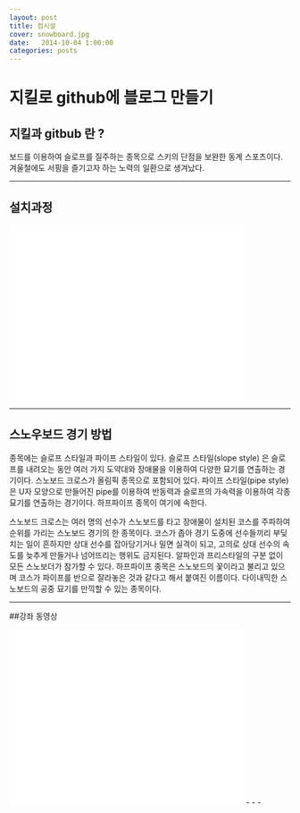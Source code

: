 ```yaml
---
layout: post
title: 컴시설
cover: snowboard.jpg
date:   2014-10-04 1:00:00
categories: posts
---
```


# 지킬로 github에 블로그 만들기
## 지킬과 gitbub 란 ?
보드를 이용하여 슬로프를 질주하는 종목으로 스키의 단점을 보완한 동계 스포츠이다. 겨울철에도 서핑을 즐기고자 하는 노력의 일환으로 생겨났다.
- - -
## 설치과정
<iframe width="420" height="315" src="//www.youtube.com/embed/3CMpQNag9yU" frameborder="0" allowfullscreen></iframe>

- - -

## 스노우보드 경기 방법
종목에는 슬로프 스타일과 파이프 스타일이 있다. 슬로프 스타일(slope style) 은 슬로프를 내려오는 동안 여러 가지 도약대와 장애물을 이용하여 다양한 묘기를 연출하는 경기이다. 스노보드 크로스가 올림픽 종목으로 포함되어 있다. 파이프 스타일(pipe style)은 U자 모양으로 만들어진 pipe를 이용하여 반동력과 슬로프의 가속력을 이용하여 각종 묘기를 연출하는 경기이다. 하프파이프 종목이 여기에 속한다.



스노보드 크로스는 여러 명의 선수가 스노보드를 타고 장애물이 설치된 코스를 주파하여 순위를 가리는 스노보드 경기의 한 종목이다. 코스가 좁아 경기 도중에 선수들끼리 부딪치는 일이 흔하지만 상대 선수를 잡아당기거나 밀면 실격이 되고, 고의로 상대 선수의 속도를 늦추게 만들거나 넘어뜨리는 행위도 금지된다. 알파인과 프리스타일의 구분 없이 모든 스노보더가 참가할 수 있다. 하프파이프 종목은 스노보드의 꽃이라고 불리고 있으며 코스가 파이프를 반으로 잘라놓은 것과 같다고 해서 붙여진 이름이다. 다이내믹한 스노보드의 공중 묘기를 만끽할 수 있는 종목이다.

- - -
##강좌 동영상
<iframe width="420" height="315" src="//www.youtube.com/embed/3CMpQNag9yU" frameborder="0" allowfullscreen></iframe>
- - -


